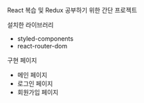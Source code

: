 React 복습 및 Redux 공부하기 위한 간단 프로젝트

설치한 라이브러리
- styled-components
- react-router-dom

구현 페이지
- 메인 페이지
- 로그인 페이지
- 회원가입 페이지

